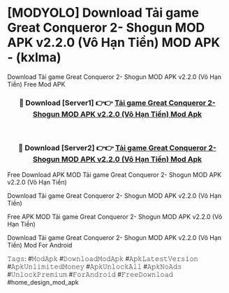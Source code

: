 # [MODYOLO] Download Tải game Great Conqueror 2- Shogun MOD APK v2.2.0 (Vô Hạn Tiền) MOD APK - (kxlma)
Download Tải game Great Conqueror 2- Shogun MOD APK v2.2.0 (Vô Hạn Tiền) Free Mod APK

<div align="center">
<h3>🔴 Download [Server1] 👉👉 <a href="https://apk-comot.site?title=Tải_game_Great_Conqueror_2-_Shogun_MOD_APK_v2.2.0_(Vô_Hạn_Tiền)">Tải game Great Conqueror 2- Shogun MOD APK v2.2.0 (Vô Hạn Tiền) Mod Apk</a></h3><br>

<h3>🔴 Download [Server2] 👉👉 <a href="https://apk-comot.site?title=Tải_game_Great_Conqueror_2-_Shogun_MOD_APK_v2.2.0_(Vô_Hạn_Tiền)">Tải game Great Conqueror 2- Shogun MOD APK v2.2.0 (Vô Hạn Tiền) Mod Apk</a></h3>
</div>


Free Download APK MOD Tải game Great Conqueror 2- Shogun MOD APK v2.2.0 (Vô Hạn Tiền)

Download Tải game Great Conqueror 2- Shogun MOD APK v2.2.0 (Vô Hạn Tiền) 

Free APK MOD Tải game Great Conqueror 2- Shogun MOD APK v2.2.0 (Vô Hạn Tiền) 

Download Tải game Great Conqueror 2- Shogun MOD APK v2.2.0 (Vô Hạn Tiền) Mod For Android

𝚃𝚊𝚐𝚜: #𝙼𝚘𝚍𝙰𝚙𝚔 #𝙳𝚘𝚠𝚗𝚕𝚘𝚊𝚍𝙼𝚘𝚍𝙰𝚙𝚔 #𝙰𝚙𝚔𝙻𝚊𝚝𝚎𝚜𝚝𝚅𝚎𝚛𝚜𝚒𝚘𝚗 #𝙰𝚙𝚔𝚄𝚗𝚕𝚒𝚖𝚒𝚝𝚎𝚍𝙼𝚘𝚗𝚎𝚢 #𝙰𝚙𝚔𝚄𝚗𝚕𝚘𝚌𝚔𝙰𝚕𝚕 #𝙰𝚙𝚔𝙽𝚘𝙰𝚍𝚜 #𝚄𝚗𝚕𝚘𝚌𝚔𝙿𝚛𝚎𝚖𝚒𝚞𝚖 #𝙵𝚘𝚛𝙰𝚗𝚍𝚛𝚘𝚒𝚍 #𝙵𝚛𝚎𝚎𝙳𝚘𝚠𝚗𝚕𝚘𝚊𝚍 #home_design_mod_apk